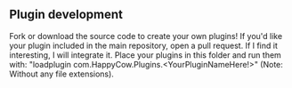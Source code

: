 ## Plugin development

Fork or download the source code to create your own plugins! If you'd like your plugin included in the main repository, open a pull request. If I find it interesting, I will integrate it. Place your plugins in this folder and run them with: "loadplugin com.HappyCow.Plugins.<YourPluginNameHere!>" (Note: Without any file extensions).
